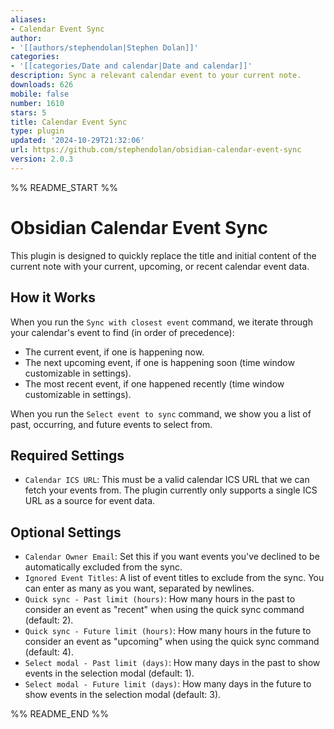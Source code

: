 ```yaml
---
aliases:
- Calendar Event Sync
author:
- '[[authors/stephendolan|Stephen Dolan]]'
categories:
- '[[categories/Date and calendar|Date and calendar]]'
description: Sync a relevant calendar event to your current note.
downloads: 626
mobile: false
number: 1610
stars: 5
title: Calendar Event Sync
type: plugin
updated: '2024-10-29T21:32:06'
url: https://github.com/stephendolan/obsidian-calendar-event-sync
version: 2.0.3
---
```


%% README_START %%

# Obsidian Calendar Event Sync

This plugin is designed to quickly replace the title and initial content of the current note with your current, upcoming, or recent calendar event data.

## How it Works

When you run the `Sync with closest event` command, we iterate through your calendar's event to find (in order of precedence):

-   The current event, if one is happening now.
-   The next upcoming event, if one is happening soon (time window customizable in settings).
-   The most recent event, if one happened recently (time window customizable in settings).

When you run the `Select event to sync` command, we show you a list of past, occurring, and future events to select from.

## Required Settings

-   `Calendar ICS URL`: This must be a valid calendar ICS URL that we can fetch your events from. The plugin currently only supports a single ICS URL as a source for event data.

## Optional Settings

-   `Calendar Owner Email`: Set this if you want events you've declined to be automatically excluded from the sync.
-   `Ignored Event Titles`: A list of event titles to exclude from the sync. You can enter as many as you want, separated by newlines.
-   `Quick sync - Past limit (hours)`: How many hours in the past to consider an event as "recent" when using the quick sync command (default: 2).
-   `Quick sync - Future limit (hours)`: How many hours in the future to consider an event as "upcoming" when using the quick sync command (default: 4).
-   `Select modal - Past limit (days)`: How many days in the past to show events in the selection modal (default: 1).
-   `Select modal - Future limit (days)`: How many days in the future to show events in the selection modal (default: 3).


%% README_END %%
